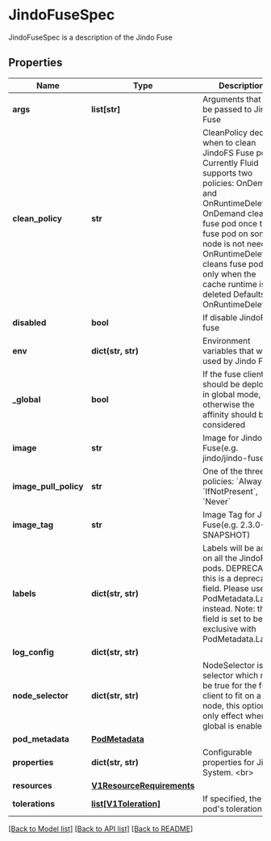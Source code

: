 # JindoFuseSpec

JindoFuseSpec is a description of the Jindo Fuse
## Properties
Name | Type | Description | Notes
------------ | ------------- | ------------- | -------------
**args** | **list[str]** | Arguments that will be passed to Jindo Fuse | [optional] 
**clean_policy** | **str** | CleanPolicy decides when to clean JindoFS Fuse pods. Currently Fluid supports two policies: OnDemand and OnRuntimeDeleted OnDemand cleans fuse pod once th fuse pod on some node is not needed OnRuntimeDeleted cleans fuse pod only when the cache runtime is deleted Defaults to OnRuntimeDeleted | [optional] 
**disabled** | **bool** | If disable JindoFS fuse | [optional] 
**env** | **dict(str, str)** | Environment variables that will be used by Jindo Fuse | [optional] 
**_global** | **bool** | If the fuse client should be deployed in global mode, otherwise the affinity should be considered | [optional] 
**image** | **str** | Image for Jindo Fuse(e.g. jindo/jindo-fuse) | [optional] 
**image_pull_policy** | **str** | One of the three policies: &#x60;Always&#x60;, &#x60;IfNotPresent&#x60;, &#x60;Never&#x60; | [optional] 
**image_tag** | **str** | Image Tag for Jindo Fuse(e.g. 2.3.0-SNAPSHOT) | [optional] 
**labels** | **dict(str, str)** | Labels will be added on all the JindoFS pods. DEPRECATED: this is a deprecated field. Please use PodMetadata.Labels instead. Note: this field is set to be exclusive with PodMetadata.Labels | [optional] 
**log_config** | **dict(str, str)** |  | [optional] 
**node_selector** | **dict(str, str)** | NodeSelector is a selector which must be true for the fuse client to fit on a node, this option only effect when global is enabled | [optional] 
**pod_metadata** | [**PodMetadata**](PodMetadata.md) |  | [optional] 
**properties** | **dict(str, str)** | Configurable properties for Jindo System. &lt;br&gt; | [optional] 
**resources** | [**V1ResourceRequirements**](V1ResourceRequirements.md) |  | [optional] 
**tolerations** | [**list[V1Toleration]**](V1Toleration.md) | If specified, the pod&#39;s tolerations. | [optional] 

[[Back to Model list]](../README.md#documentation-for-models) [[Back to API list]](../README.md#documentation-for-api-endpoints) [[Back to README]](../README.md)


